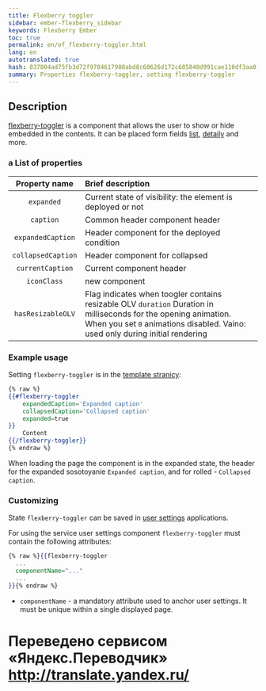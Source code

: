 ```yaml
--- 
title: Flexberry toggler 
sidebar: ember-flexberry_sidebar 
keywords: Flexberry Ember 
toc: true 
permalink: en/ef_flexberry-toggler.html 
lang: en 
autotranslated: true 
hash: 837804ad75fb3d72f9784617908abd8c60626d172c685840d991cae110df3aa0 
summary: Properties flexberry-toggler, setting flexberry-toggler 
--- 
```


## Description 

[flexberry-toggler](https://github.com/Flexberry/ember-flexberry/blob/master/addon/components/flexberry-toggler.js) is a component that allows the user to show or hide embedded in the contents. It can be placed form fields [list](ef_object-list-view.html), [detaily](ef_groupedit.html) and more. 

### a List of properties 

| Property name | Brief description | 
|:-------------------:|:------------------| 
| `expanded` | Current state of visibility: the element is deployed or not| 
| `caption` | Common header component header| 
| `expandedCaption` | Header component for the deployed condition| 
| `collapsedCaption` | Header component for collapsed| 
| `currentCaption` | Current component header| 
| `iconClass` | new component| 
| `hasResizableOLV` | Flag indicates when toogler contains resizable OLV `duration` Duration in milliseconds for the opening animation. When you set `0` animations disabled. Vaino: used only during initial rendering| 

### Example usage 

Setting `flexberry-toggler` is in the [template stranicy](https://github.com/Flexberry/ember-flexberry/blob/master/addon/components/flexberry-toggler.js#L10): 

```hbs
{% raw %}
{{#flexberry-toggler
    expandedCaption='Expanded caption'
    collapsedCaption='Collapsed caption'
    expanded=true
}}
    Content
{{/flexberry-toggler}}
{% endraw %}
``` 

When loading the page the component is in the expanded state, the header for the expanded sosotoyanie `Expanded caption`, and for rolled - `Collapsed caption`. 

### Customizing 

State `flexberry-toggler` can be saved in [user settings](ef_model-user-settings-service.html) applications. 

For using the service user settings component `flexberry-toggler` must contain the following attributes: 

```hbs
{% raw %}{{flexberry-toggler
  ...
  componentName="..."
  ...
}}{% endraw %}
``` 

* `componentName` - a mandatory attribute used to anchor user settings. It must be unique within a single displayed page. 



 # Переведено сервисом «Яндекс.Переводчик» http://translate.yandex.ru/